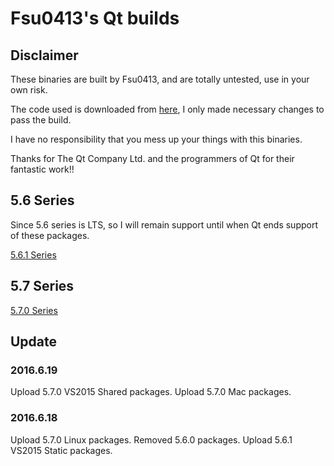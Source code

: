 # Fsu0413's Qt builds

## Disclaimer

These binaries are built by Fsu0413, and are totally untested, use in your own risk.

The code used is downloaded from [here](http://download.qt.io), I only made necessary changes to pass the build.

I have no responsibility that you mess up your things with this binaries.

Thanks for The Qt Company Ltd. and the programmers of Qt for their fantastic work!!

## 5.6 Series
Since 5.6 series is LTS, so I will remain support until when Qt ends support of these packages.

[5.6.1 Series](5.6.1-series.md)

## 5.7 Series
[5.7.0 Series](5.7.0-series.md)

## Update

### 2016.6.19
Upload 5.7.0 VS2015 Shared packages.
Upload 5.7.0 Mac packages.

### 2016.6.18
Upload 5.7.0 Linux packages.
Removed 5.6.0 packages.
Upload 5.6.1 VS2015 Static packages.
